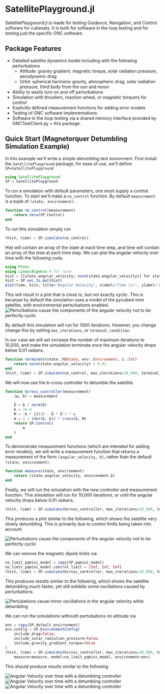 # SatellitePlayground.jl

SatellitePlayground.jl is made for testing Guidance, Navigation, and Control software for cubesats. It is both for software in the loop testing and for testing just the specific GNC software.

## Package Features
- Detailed satellite dynamics model including with the following perturbations
    - Attitude: gravity gradient, magnetic torque, solar radiation pressure, aerodynamic drag
    - Orbit: spherical harmonic gravity, atmospheric drag, solar radiation pressure, third body from the sun and moon
- Ability to easily turn on and off perturbations
- Simulation with thrusters, reaction wheel, or magnetic torquers for control
- Explicitly defined measurement functions for adding error models
- Testing of GNC software implementations
- Software in the loop testing via a shared memory interface provided by GNCTestClient.py + this package.

## Quick Start (Magnetorquer Detumbling Simulation Example)

In this example we'll write a simple detumbling test enviorment.
First install the `SatellitePlayground` package, for ease of use, we'll define `SP=SatellitePlayground`
```julia
using SatellitePlayground
SP = SatellitePlayground
```

To run a simulation with default parameters, one must supply a control function.
To start we'll make a `no_control` function.
By default `measurement` is a tuple of `(state, environment)`.

```julia
function no_control(measurement)
    return zero(SP.Control)
end
```

To run this simulation simply run
```julia
(hist, time) = SP.simulate(no_control)
```
Hist will contain an array of the state at each time step, and time will contain an array of the time at each time step.
We can plot the angular velocity over time with the following code.
```julia
using Plots
using LinearAlgebra # for norm
hist = [[state.angular_velocity; norm(state.angular_velocity)] for state in hist]
hist = SP.vec_to_mat(hist)
plot(time, hist, title="Angular Velocity", xlabel="Time (s)", ylabel="Angular Velocity (rad/s)", labels=["ω1" "ω2" "ω3" "||ω||"])
```

This will result in a plot that is close to, but not exactly cyclic.
This is because by default the simulation uses a model of the pycubed-mini satellite, with environmental perturbations enabled.
![Perturbations cause the components of the angular velocity not to be perfectly cyclic](./media/perturbations.svg)

By default this simulation will run for 1000 iterations.
However, you change change this by setting `max_iterations`, or `terminal_condition`.

In our case we will set increase the number of maximum iterations to 10,000, and make the simulation terminate once the angular velocity drops below 0.01 radians.
```julia
function terminate(state::RBState, env::Environment, i::Int)
    return norm(state.angular_velocity) < 0.01
end
(hist, time) = SP.simulate(no_control, max_iterations=10_000, terminal_condition=terminate)
```

We will now use the b-cross controller to detumble the satellite.
```julia
function bcross_controller(measurement)
    (ω, b) = measurement

    b̂ = b / norm(b)
    k = 7e-4
    M = -k * (I(3) - b̂ * b̂') * ω
    m = 1 / (dot(b, b)) * cross(b, M)
    return SP.Control(
        m
    )
end
```
To demonstrate measurement functions (which are intended for adding error models), we will write a measurement function that returns a measurement of the form `(angular_velocity, b)`, rather than the default `(state, environment)`.
```julia
function measure(state, environment)
    return (state.angular_velocity, environment.b)
end
```

Finally, we will run the simulation with the new controller and measurement function. This simulation will run for 10,000 iterations, or until the angular velocity drops below 0.01 radians. 
```julia
(hist, time) = SP.simulate(bcross_controller, max_iterations=10_000, terminal_condition=terminate, measure=measure)
```

This produces a plot similar to the following, which shows the satellite very slowly detumbling. This is primarily due to control limits being taken into account.

![Perturbations cause the components of the angular velocity not to be perfectly cyclic](./media/control_limit_detumble.svg)

We can remove the magnetic dipole limits via
```julia
no_limit_pqmini_model = copy(SP.pqmini_model)
no_limit_pqmini_model.control_limit = [Inf, Inf, Inf]
(hist, time) = SP.simulate(bcross_controller, max_iterations=10_000, terminal_condition=terminate, measure=measure, model=no_limit_pqmini_model)
```

This produces results similar to the following, which shows the satellite detumbling much faster, yet still exhibits some oscillations caused by perturbations.

![Pertubations cause minor oscillations in the angular velocity while detumbling](./media/perturbation_detumble.svg)

We can run the simulations withouth pertubations on attitude via
```julia
env = copy(SP.default_environment)
env.config = SP.EnvironmentConfig(
    include_drag=false,
    include_solar_radiation_pressure=false,
    include_gravity_gradient_torque=false
)
(hist, time) = SP.simulate(bcross_controller, max_iterations=10_000, terminal_condition=terminate, 
    measure=measure, model=no_limit_pqmini_model, environment=env)
```

This should produce results similar to the following

![Angular Velocity over time with a detumbling controller](./media/detumble_1.svg)
![Angular Velocity over time with a detumbling controller](./media/detumble_2.svg)
![Angular Velocity over time with a detumbling controller](./media/detumble_3.svg)